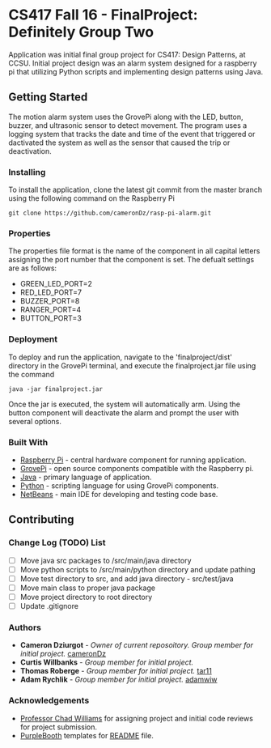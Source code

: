 # CS417 Fall 16 - FinalProject: Definitely Group Two #
Application was initial final group project for CS417: Design Patterns, at CCSU. Initial project design was an alarm system designed for a raspberry pi that utilizing Python scripts and implementing design patterns using Java. 

## Getting Started ##
The motion alarm system uses the GrovePi along with the LED, button, buzzer, and ultrasonic sensor to detect movement. The program uses a logging system that tracks the date and time of the event that triggered or dactivated the system as well as the sensor that caused the trip or deactivation.

### Installing ###
To install the application, clone the latest git commit from the master branch using the following command on the Raspberry Pi

```
git clone https://github.com/cameronDz/rasp-pi-alarm.git
```

### Properties ###
The properties file format is the name of the component in all capital letters assigning the port number that the component is set. The defualt settings are as follows:
* GREEN_LED_PORT=2
* RED_LED_PORT=7
* BUZZER_PORT=8
* RANGER_PORT=4
* BUTTON_PORT=3

### Deployment ### 
To deploy and run the application, navigate to the 'finalproject/dist' directory in the GrovePi terminal, and execute the finalproject.jar file using the command

```
java -jar finalproject.jar
```

Once the jar is executed, the system will automatically arm. Using the button component will deactivate the alarm and prompt the user with several options.

### Built With ###
* [Raspberry Pi](https://www.raspberrypi.org/) - central hardware component for running application.
* [GrovePi](https://www.dexterindustries.com/grovepi/) - open source components compatible with the Raspberry pi.
* [Java](https://docs.oracle.com/en/java/) - primary language of application.
* [Python](https://docs.python.org/3/) - scripting language for using GrovePi components.
* [NetBeans](https://netbeans.org/) - main IDE for developing and testing code base.

## Contributing ## 

### Change Log (TODO) List ###

- [ ] Move java src packages to /src/main/java directory
- [ ] Move python scripts to /src/main/python directory and update pathing
- [ ] Move test directory to src, and add java directory - src/test/java
- [ ] Move main class to proper java package
- [ ] Move project directory to root directory
- [ ] Update .gitignore

### Authors ###
* **Cameron Dziurgot** - *Owner of current reposoitory. Group member for initial project.* [cameronDz](https://github.com/cameronDz)
* **Curtis Willbanks** - *Group member for initial project.* 
* **Thomas Roberge** - *Group member for initial project.* [tar11](https://github.com/tar11)
* **Adam Rychlik** - *Group member for initial project.* [adamwiw](https://github.com/adamwiw)

### Acknowledgements ###
* [Professor Chad Williams](https://github.com/caw13) for assigning project and initial code reviews for project submission.
* [PurpleBooth](https://github.com/PurpleBooth) templates for [README](https://gist.github.com/PurpleBooth/109311bb0361f32d87a2) file.

